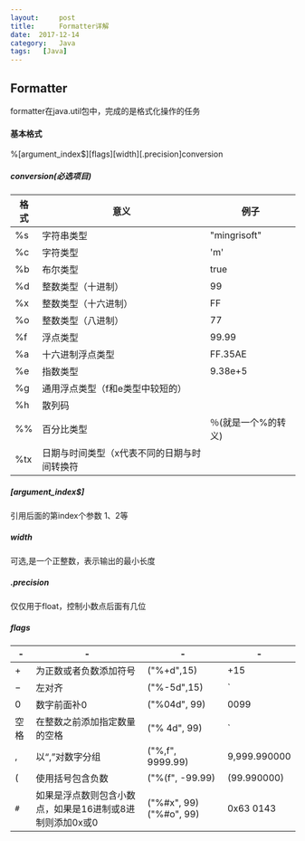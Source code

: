 ```yaml
---
layout:     post
title:      Formatter详解
date:  2017-12-14
category:   Java
tags:   [Java]
---
```

Formatter  
---
formatter在java.util包中，完成的是格式化操作的任务

#### 基本格式
%[argument_index$][flags][width][.precision]conversion  
##### conversion(必选项目) 

格式|意义|例子
-|-|-
%s|字符串类型 |"mingrisoft"
%c |  字符类型 | 'm'
%b|  布尔类型  |true
%d | 整数类型（十进制）|99
%x |  整数类型（十六进制）|FF
%o|整数类型（八进制）|77
%f|浮点类型|99.99
%a|十六进制浮点类型|FF.35AE
%e|指数类型|9.38e+5
%g|通用浮点类型（f和e类型中较短的）|
%h|散列码| 
%%|百分比类型|％(就是一个%的转义)
 %tx|日期与时间类型（x代表不同的日期与时间转换符|  
 
##### [argument_index$]  
引用后面的第index个参数    1$、2$等
#####  width  
可选,是一个正整数，表示输出的最小长度
##### .precision
仅仅用于float，控制小数点后面有几位  
#####  flags

-|-|-|-
-|-|-|-
+|为正数或者负数添加符号|("%+d",15)|+15
−|左对齐|("%-5d",15)|`|15  |`
0|数字前面补0|("%04d", 99)|0099
空格|在整数之前添加指定数量的空格|("% 4d", 99)| `|  99|`
,|以“,”对数字分组|("%,f", 9999.99)|9,999.990000
(|使用括号包含负数|("%(f", -99.99)|(99.990000)
`#`|如果是浮点数则包含小数点，如果是16进制或8进制则添加0x或0|("%#x", 99)("%#o", 99)|0x63  0143
